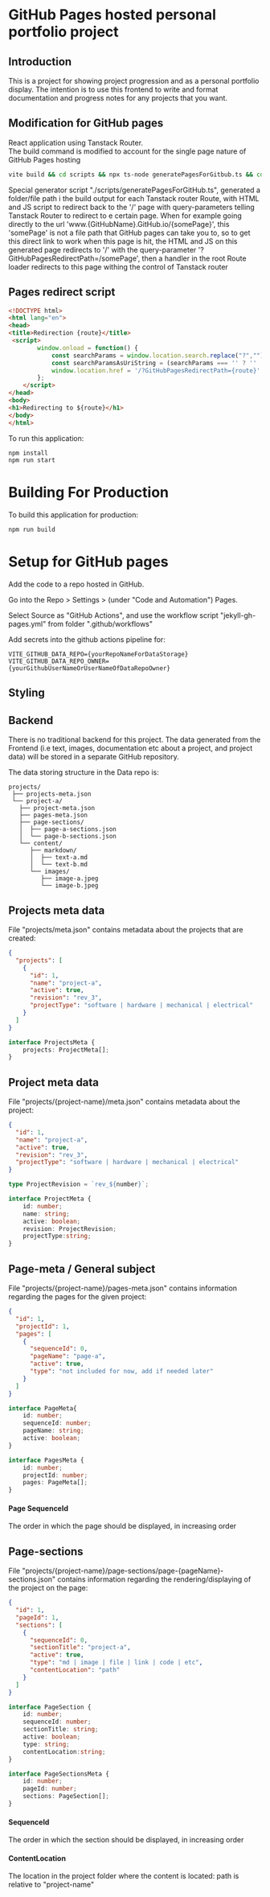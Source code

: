 # GitHub Pages hosted personal portfolio project 

## Introduction
This is a project for showing project progression and as a personal portfolio display. The intention is to use this frontend to write and format documentation and progress notes for any projects that you want.


## Modification for GitHub pages
React application using Tanstack Router.  
The build command is modified to account for the single page nature of GitHub Pages hosting 
```bash
vite build && cd scripts && npx ts-node generatePagesForGitbub.ts && cd ..  && tsc"
```
Special generator script "./scripts/generatePagesForGitHub.ts", generated a folder/file path i the build output for each Tanstack router Route, with HTML and JS script to redirect back to the '/' page with query-parameters telling Tanstack Router to redirect to e certain page.
When for example going directly to the url 'www.{GitHubName}.GitHub.io/{somePage}', this 'somePage' is not a file path that GitHub pages can take you to, so to get this direct link to work when this page is hit, the HTML and JS on this generated page redirects to '/' with the query-parameter '?GitHubPagesRedirectPath=/somePage', then a handler in the root Route loader redirects to this page withing the control of Tanstack router  
## Pages redirect script
```html
<!DOCTYPE html>
<html lang="en">
<head>
<title>Redirection {route}</title>
 <script>
        window.onload = function() {
            const searchParams = window.location.search.replace("?","");
            const searchParamsAsUriString = (searchParams === '' ? '' : '&' + searchParams); 
            window.location.href = '/?GitHubPagesRedirectPath={route}' + searchParamsAsUriString;
        };
    </script>
</head>
<body>
<h1>Redirecting to ${route}</h1>
</body>
</html>
```

To run this application:

```bash
npm install
npm run start  
```

# Building For Production

To build this application for production:

```bash
npm run build
```

# Setup for GitHub pages

Add the code to a repo hosted in GitHub.

Go into the Repo > Settings > (under "Code and Automation") Pages.

Select Source as "GitHub Actions", and use the workflow script "jekyll-gh-pages.yml" from folder ".github/workflows"

Add secrets into the github actions pipeline for:
```
VITE_GITHUB_DATA_REPO={yourRepoNameForDataStorage}
VITE_GITHUB_DATA_REPO_OWNER={yourGithubUserNameOrUserNameOfDataRepoOwner}
```

## Styling

[//]: # (ToDo: Will use Tailwind )


## Backend
There is no traditional backend for this project. 
The data generated from the Frontend (i.e text, images, documentation etc about a project, and project data) will be stored in a separate GitHub repository.

The data storing structure in the Data repo is:


```
projects/
 ├── projects-meta.json  
 └── project-a/ 
   ├── project-meta.json 
   ├── pages-meta.json
   ├── page-sections/
   │  ├── page-a-sections.json
   │  └── page-b-sections.json  
   └── content/
      ├── markdown/
      │  ├── text-a.md 
      │  └── text-b.md 
      └── images/
         ├── image-a.jpeg 
         └── image-b.jpeg
```

## Projects meta data
File "projects/meta.json" contains metadata about the projects that are created:
```json
{
  "projects": [
    {
      "id": 1,
      "name": "project-a",
      "active": true,
      "revision": "rev_3",
      "projectType": "software | hardware | mechanical | electrical"
    }
  ]
}
```

```typescript
interface ProjectsMeta {
    projects: ProjectMeta[];
}
```
## Project meta data
File "projects/{project-name}/meta.json" contains metadata about the project:
```json
{
  "id": 1,
  "name": "project-a",
  "active": true,
  "revision": "rev_3",
  "projectType": "software | hardware | mechanical | electrical" 
}
```
```typescript
type ProjectRevision = `rev_${number}`;

interface ProjectMeta {
    id: number;
    name: string;
    active: boolean;
    revision: ProjectRevision;
    projectType:string;
}
```

## Page-meta / General subject
File "projects/{project-name}/pages-meta.json" contains information regarding the pages for the given project:
```json
{
  "id": 1,
  "projectId": 1,
  "pages": [
    {
      "sequenceId": 0,
      "pageName": "page-a",
      "active": true,
      "type": "not included for now, add if needed later"
    }
  ]
}
```
```typescript
interface PageMeta{
    id: number;
    sequenceId: number;
    pageName: string;
    active: boolean;
}

interface PagesMeta {
    id: number;
    projectId: number;
    pages: PageMeta[];
}

```
#### Page SequenceId
The order in which the page should be displayed, in increasing order


## Page-sections
File "projects/{project-name}/page-sections/page-{pageName}-sections.json" contains information regarding the rendering/displaying of the project on the page:
```json
{
  "id": 1,
  "pageId": 1,
  "sections": [
    {
      "sequenceId": 0,
      "sectionTitle": "project-a",
      "active": true,
      "type": "md | image | file | link | code | etc",
      "contentLocation": "path"
    }
  ]
}
```
```typescript
interface PageSection {
    id: number;
    sequenceId: number;
    sectionTitle: string;
    active: boolean;
    type: string;
    contentLocation:string;
}

interface PageSectionsMeta {
    id: number;
    pageId: number;
    sections: PageSection[];
}
```
#### SequenceId
The order in which the section should be displayed, in increasing order
#### ContentLocation
The location in the project folder where the content is located: path is relative to "project-name"

[//]: # (Todo: Maybe add later)
[//]: # (#### ContentLocations)

[//]: # (The locations in the project folder where the content is located if there is multiple resources that is included)
[//]: # (#### Content)

[//]: # (Simple content to be displayed, if it is needed  )
